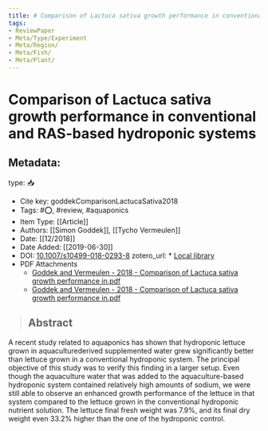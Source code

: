```yaml
---
title: # Comparison of Lactuca sativa growth performance in conventional and RAS-based hydroponic systems
tags:
- ReviewPaper
- Meta/Type/Experiment
- Meta/Region/
- Meta/Fish/
- Meta/Plant/
---
```


# Comparison of Lactuca sativa growth performance in conventional and RAS-based hydroponic systems

## Metadata:

type: 📥
* Cite key: goddekComparisonLactucaSativa2018
* Tags: #⭕, #review, #aquaponics
* Item Type: [[Article]]
* Authors: [[Simon Goddek]], [[Tycho Vermeulen]]
* Date: [[12/2018]]
* Date Added: [[2019-06-30]]
* DOI: [10.1007/s10499-018-0293-8](https://doi.org/10.1007/s10499-018-0293-8)
zotero_url: * [Local library](zotero://select/items/1_UD87IJPE)
* PDF Attachments
	- [Goddek and Vermeulen - 2018 - Comparison of Lactuca sativa growth performance in.pdf](zotero://open-pdf/library/items/5DAAVXFB)
	- [Goddek and Vermeulen - 2018 - Comparison of Lactuca sativa growth performance in.pdf](zotero://open-pdf/library/items/GSK44QDF)

>## Abstract

A recent study related to aquaponics has shown that hydroponic lettuce grown in aquaculturederived supplemented water grew significantly better than lettuce grown in a conventional hydroponic system. The principal objective of this study was to verify this finding in a larger setup. Even though the aquaculture water that was added to the aquaculture-based hydroponic system contained relatively high amounts of sodium, we were still able to observe an enhanced growth performance of the lettuce in that system compared to the lettuce grown in the conventional hydroponic nutrient solution. The lettuce final fresh weight was 7.9%, and its final dry weight even 33.2% higher than the one of the hydroponic control.



